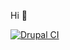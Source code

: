 Hi 👋

[![Drupal CI](https://github.com/maks-oleksyuk/notes/actions/workflows/ci.yml/badge.svg?branch=drupal)](https://github.com/maks-oleksyuk/notes/actions/workflows/ci.yml?query=branch%3Adrupal)

